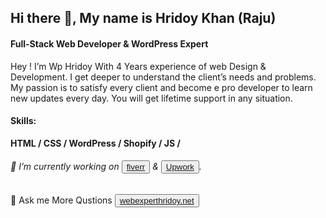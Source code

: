 <h2>Hi there 👋, My name is Hridoy Khan (Raju)</h2>
<h4>Full-Stack Web Developer & WordPress Expert</h4>

<p>Hey ! I’m Wp Hridoy With 4 Years experience of web Design & Development. I get deeper to understand the client’s needs and problems. My passion is to satisfy every client and become e pro developer to learn new updates every day. You will get lifetime support in any situation.</p>

<h4>Skills:</h4> 
<b>HTML / CSS / WordPress / Shopify / JS /</b>

<h6>🔭 I’m currently working on <button><a href="https://www.fiverr.com/hridoy_wp">fiverr</a></button> & <button><a href="https://upwork.com/freelancers/rajuk">Upwork</a></button>.</h6>
<h6></h6>
<h6></h6>💬 Ask me More Qustions <button><a href="https://webexperthridoy.great-site.net/">webexperthridoy.net</a></button> </h6>


